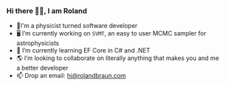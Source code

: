 ### Hi there 🙋‍♂️, I am Roland

<!--
**RolandBraunDev/RolandBraunDev** is a ✨ _special_ ✨ repository because its `README.md` (this file) appears on your GitHub profile.

Here are some ideas to get you started:

- 🔭 I’m currently working on ...
- 🌱 I’m currently learning ...
- 👯 I’m looking to collaborate on ...
- 🤔 I’m looking for help with ...
- 💬 Ask me about ...
- 📫 How to reach me: ...
- 😄 Pronouns: ...
- ⚡ Fun fact: ...
-->
- 🔭I'm a physicist turned software developer
- 🖥 I’m currently working on `SVMT`, an easy to user MCMC sampler for astrophysicists  
- 🌱 I’m currently learning EF Core in C# and .NET 
- 🌎 I’m looking to collaborate on literally anything that makes you and me a better developer
- 📫 Drop an email: hi@rolandbraun.com  
